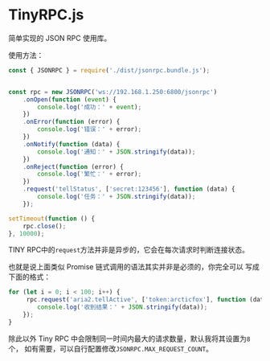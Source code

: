 # TinyRPC.js

简单实现的 JSON RPC 使用库。

使用方法：

```ts
const { JSONRPC } = require('./dist/jsonrpc.bundle.js');


const rpc = new JSONRPC('ws://192.168.1.250:6800/jsonrpc')
    .onOpen(function (event) {
        console.log('成功：' + event);
    })
    .onError(function (error) {
        console.log('错误：' + error);
    })
    .onNotify(function (data) {
        console.log('通知：' + JSON.stringify(data));
    })
    .onReject(function (error) {
        console.log('繁忙：' + error);
    })
    .request('tellStatus', ['secret:123456'], function (data) {
        console.log('任务：' + JSON.stringify(data));
    });

setTimeout(function () {
    rpc.close();
}, 10000);
```

TINY RPC中的`request`方法并非是异步的，它会在每次请求时判断连接状态。

也就是说上面类似 Promise 链式调用的语法其实并非是必须的，你完全可以
写成下面的格式：

```ts
for (let i = 0; i < 100; i++) {
     rpc.request('aria2.tellActive', ['token:arcticfox'], function (data) {
        console.log('收到结果：' + JSON.stringify(data));
    });
}
```

除此以外 Tiny RPC 中会限制同一时间内最大的请求数量，默认我将其设置为`8`个，
如有需要，可以自行配置修改`JSONRPC.MAX_REQUEST_COUNT`。

